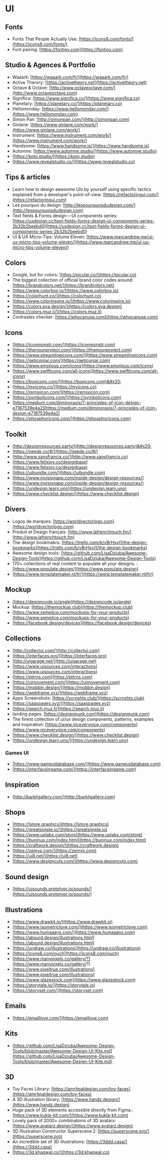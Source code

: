 # UI

## Fonts

* Fonts That People Actually Use: [https://icons8.com/fonts/](https://icons8.com/fonts/)
* Font pairing: [https://fontjoy.com](https://fontjoy.com)

## Studio & Agences & Portfolio

* Waaark: [https://waaark.com/fr/](https://waaark.com/fr/)
* Active Therory: [https://activetheory.net](https://activetheory.net)
* Octave & Octave: [http://www.octaveoctave.com/](http://www.octaveoctave.com)
* Significa: [https://www.significa.co/](https://www.significa.co)
* Planetary: [https://planetary.co/](https://planetary.co)
* Hellomonday: [https://www.hellomonday.com/](https://www.hellomonday.com)
* Simon Pan: [http://simonpan.com/](http://simonpan.com)
* Ginlane: [https://www.ginlane.com/work/](https://www.ginlane.com/work/)
* Instrument: [https://www.instrument.com/work/](https://www.instrument.com/work/)
* Handsome: [https://www.handsome.is/](https://www.handsome.is)
* Automne: [https://www.automne.studio/](https://www.automne.studio)
* [https://koto.studio/](https://koto.studio)
* [https://www.revealstudio.co/](https://www.revealstudio.co)

## Tips & articles

* Learn how to design awesome UIs by yourself using specific tactics explained from a developer's point-of-view: [https://refactoringui.com/](https://refactoringui.com)
* Les pourquoi du design: [http://lespourquoisdudesign.com/](http://lespourquoisdudesign.com)
* Text fields & Forms design — UI components series: [https://uxdesign.cc/text-fields-forms-design-ui-components-series-2b32b2beebd0](https://uxdesign.cc/text-fields-forms-design-ui-components-series-2b32b2beebd0)
* UI & UX Micro-Tips: Volume Eleven: [https://www.marcandrew.me/ui-ux-micro-tips-volume-eleven/](https://www.marcandrew.me/ui-ux-micro-tips-volume-eleven/)

## Colors

* Google, but for colors: [https://picular.co/](https://picular.co)
* The biggest collection of official brand color codes around: [https://brandcolors.net/](https://brandcolors.net)
* [https://www.colorbox.io/](https://www.colorbox.io)
* [https://colorhunt.co/](https://colorhunt.co)
* [https://www.colorinspire.io/](https://www.colorinspire.io)
* [https://colors.eva.design/](https://colors.eva.design)
* [https://colors.muz.li/](https://colors.muz.li)
* Contrastes checker: [https://whocanuse.com](https://whocanuse.com)

## Icons

* [https://iconmonstr.com/](https://iconmonstr.com)
* [https://thenounproject.com/](https://thenounproject.com)
* [https://www.streamlineicons.com/](https://www.streamlineicons.com)
* [https://geticonjar.com/](https://geticonjar.com)
* [https://www.emojious.com/icons](https://www.emojious.com/icons)
* [https://www.swifticons.com/all-icons](https://www.swifticons.com/all-icons)
* [https://boxicons.com/](https://boxicons.com)&#x20;
* [https://myicons.co/](https://myicons.co)
* [https://remixicon.com/](https://remixicon.com)
* [https://symbolicons.com/](https://symbolicons.com)
* [https://medium.com/@minoraxis/7-principles-of-icon-design-e7187539e4a2](https://medium.com/@minoraxis/7-principles-of-icon-design-e7187539e4a2)
* [https://phosphoricons.com/](https://phosphoricons.com)

## Toolkit

* [http://designresources.party/](http://designresources.party)&#x20;
* [https://neede.co/#/](https://neede.co/#/)
* [http://www.sansfrancis.co/](http://www.sansfrancis.co)
* [https://www.felixjoy.co/designbase](https://www.felixjoy.co/designbase)
* [https://uibundle.com/](https://uibundle.com)
* [https://www.invisionapp.com/inside-design/design-resources/](https://www.invisionapp.com/inside-design/design-resources/)
* [https://undesign.learn.uno](https://undesign.learn.uno)
* [https://www.checklist.design/](https://www.checklist.design)

## Divers

* Logos de marques: [https://worldvectorlogo.com](https://worldvectorlogo.com)
* Produit et Design français: [http://www.lafrenchtouch.fm/](http://www.lafrenchtouch.fm)
* The design bookmakrs: [https://trello.com/b/vBrHxyl1/the-design-bookmarks](https://trello.com/b/vBrHxyl1/the-design-bookmarks)
* Awesome design tools: [https://github.com/LisaDziuba/Awesome-Design-Tools](https://github.com/LisaDziuba/Awesome-Design-Tools)
* 170+ collections of real content to populate all your designs. : [https://www.populate.design/](https://www.populate.design)
* [https://www.templatemaker.nl/fr/](https://www.templatemaker.nl/fr/)

## Mockup

* [https://designcode.io/angle](https://designcode.io/angle)
* Mockup: [https://themockup.club](https://themockup.club)
* [https://www.semplice.com/mockups-for-your-products](https://www.semplice.com/mockups-for-your-products)
* [https://facebook.design/devices](https://facebook.design/devices)

## Collections

* [http://collectui.com/](http://collectui.com)
* [https://interfaces.pro/](https://interfaces.pro)
* [http://uigarage.net/](http://uigarage.net)
* [https://www.uisources.com/interactions](https://www.uisources.com/interactions)
* [https://pttrns.com](https://pttrns.com)
* [https://uimovement.com/](https://uimovement.com)
* [https://mobbin.design/](https://mobbin.design)
* [https://webframe.xyz/](https://webframe.xyz)
* Apps Screenshots: [https://scrnshts.club/](https://scrnshts.club)
* [https://saaspages.xyz/](https://saaspages.xyz)
* [https://search.muz.li/](https://search.muz.li)
* landing pages: [https://designmunk.com](https://designmunk.com)
* The finest collection of ui/ux design components, patterns, examples and inspiration: [https://www.niceverynice.com/components](https://www.niceverynice.com/components)
* [https://www.checklist.design/](https://www.checklist.design)
* [https://undesign.learn.uno/](https://undesign.learn.uno)

### Games UI

* [https://www.gameuidatabase.com/](https://www.gameuidatabase.com)
* [https://interfaceingame.com/](https://interfaceingame.com)

## Inspiration

* [http://barkligallery.com/](http://barkligallery.com)

## Shops

* [https://lstore.graphics](https://lstore.graphics)
* [https://greatsimple.io/](https://greatsimple.io)
* [https://www.uplabs.com/store](https://www.uplabs.com/store)
* [https://buninux.com/index.html](https://buninux.com/index.html)
* [https://craftwork.design/](https://craftwork.design)
* [https://zemys.com/](https://zemys.com)
* [https://ui8.net/](https://ui8.net)
* [https://www.designcuts.com/](https://www.designcuts.com)

## Sound design

* [https://uisounds.prototypr.io/sounds/](https://uisounds.prototypr.io/sounds/)

## Illustrations

* [https://www.drawkit.io/](https://www.drawkit.io)
* [https://www.isometriclove.com/](https://www.isometriclove.com)
* [https://www.humaaans.com/](https://www.humaaans.com)
* [https://absurd.design/illustrations.html](https://absurd.design/illustrations.html)
* [https://undraw.co/illustrations](https://undraw.co/illustrations)
* [https://icons8.com/ouch](https://icons8.com/ouch)
* [https://www.manypixels.co/gallery/?](https://www.manypixels.co/gallery/?)
* [https://www.pixeltrue.com/illustrations](https://www.pixeltrue.com/illustrations)
* [https://www.glazestock.com](https://www.glazestock.com)
* [https://storytale.io/](https://storytale.io)
* [https://storyset.com/](https://storyset.com)

## Emails

* [https://emaillove.com/](https://emaillove.com)

## Kits

* [https://github.com/LisaDziuba/Awesome-Design-Tools/blob/master/Awesome-Design-UI-Kits.md](https://github.com/LisaDziuba/Awesome-Design-Tools/blob/master/Awesome-Design-UI-Kits.md)

## 3D

* Toy Faces Library: [https://amritpaldesign.com/toy-faces](https://amritpaldesign.com/toy-faces)
* A 3D illustration library: [https://www.handz.design/](https://www.handz.design)
* Huge pack of 3D elements accessible directly from Figma.: [https://www.kukla-kit.com/](https://www.kukla-kit.com)
* Lovely pack of 2000+ combinations of 3D avatars: [https://www.avatarz.design/](https://www.avatarz.design)
* 3D Illustration Constructor Superscene 2: [https://superscene.pro/](https://superscene.pro)
* An incredible set of 3D illustrations: [https://3ddd.casa/](https://3ddd.casa)
* [https://3d.khagwal.co/](https://3d.khagwal.co)
